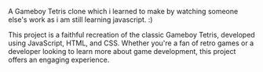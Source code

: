 A Gameboy Tetris clone which i learned to make by watching someone else's work as i am still learning javascript. :)

This project is a faithful recreation of the classic Gameboy Tetris, developed using JavaScript, HTML, and CSS. Whether you're a fan of retro games or a developer looking to learn more about game development, this project offers an engaging experience.
